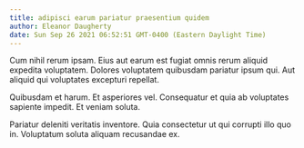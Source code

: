 ```yaml
---
title: adipisci earum pariatur praesentium quidem
author: Eleanor Daugherty
date: Sun Sep 26 2021 06:52:51 GMT-0400 (Eastern Daylight Time)
---
```

Cum nihil rerum ipsam. Eius aut earum est fugiat omnis rerum aliquid expedita voluptatem. Dolores voluptatem quibusdam pariatur ipsum qui. Aut aliquid qui voluptates excepturi repellat.

 Quibusdam et harum. Et asperiores vel. Consequatur et quia ab voluptates sapiente impedit. Et veniam soluta.

 Pariatur deleniti veritatis inventore. Quia consectetur ut qui corrupti illo quo in. Voluptatum soluta aliquam recusandae ex.